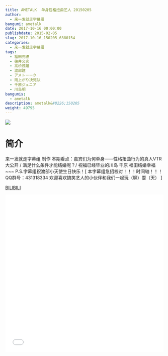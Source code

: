 ```yaml
---
title: AMETALK  单身性格扭曲艺人 20150205
author: 
  - 来一发就走字幕组
bangumi: ametalk
date: 2017-10-16 00:00:00
publishdate: 2015-02-05
slug: 2017-10-16_150205_6380154
categories: 
  - 来一发就走字幕组
tags: 
  - 福田充德
  - 德井义实
  - 高桥茂雄
  - 渡部建
  - アメトーーク
  - 雨上がり决死队
  - 千原ジュニア
  - 川岛明
bangumis: 
  - ametalk
description: ametalk&#8226;150205
weight: 49795
---
```


![](https://i.imgur.com/ESYLYXe.jpg)

# 简介  
来一发就走字幕组 制作 本期看点：嘉宾们为何单身——性格扭曲行为的真人VTR大公开 / 满足什么条件才能结婚呢？/ 祝福已经毕业的川岛 千原 福田结婚幸福~~~ P.S.字幕组祝渡部小天使生日快乐！[ 本字幕组急招校对！！！时间轴！！！ QQ群号：431318334 欢迎喜欢搞笑艺人的小伙伴和我们一起玩（聊）耍（天） ]

  [BILIBILI](https://www.bilibili.com/video/av6380154/)


  <iframe src="//www.bilibili.com/html/html5player.html?cid=10369958&aid=6380154" width="100%" height="500" frameborder="0" allowfullscreen="allowfullscreen"></iframe>
